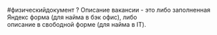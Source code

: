 #физическийдокумент ?
Описание вакансии - это либо заполненная Яндекс форма (для найма в бэк офис), либо  
описание в свободной форме (для найма в IT).
